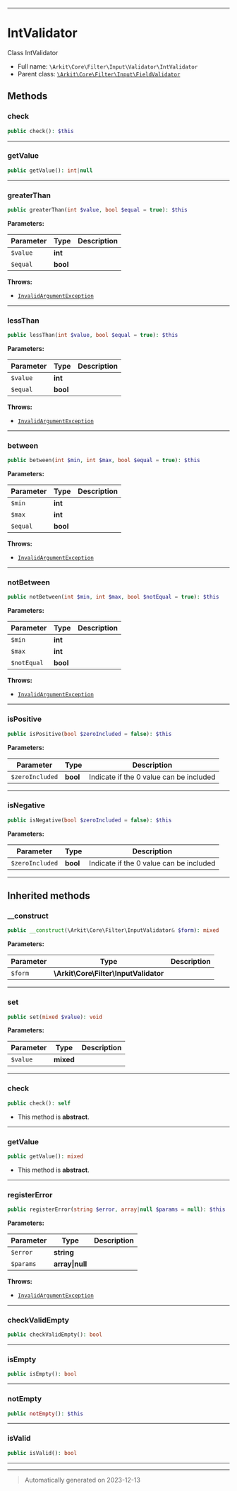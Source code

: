 ***

# IntValidator

Class IntValidator



* Full name: `\Arkit\Core\Filter\Input\Validator\IntValidator`
* Parent class: [`\Arkit\Core\Filter\Input\FieldValidator`](../FieldValidator.md)




## Methods


### check



```php
public check(): $this
```












***

### getValue



```php
public getValue(): int|null
```












***

### greaterThan



```php
public greaterThan(int $value, bool $equal = true): $this
```








**Parameters:**

| Parameter | Type | Description |
|-----------|------|-------------|
| `$value` | **int** |  |
| `$equal` | **bool** |  |




**Throws:**

- [`InvalidArgumentException`](../../../../../InvalidArgumentException.md)



***

### lessThan



```php
public lessThan(int $value, bool $equal = true): $this
```








**Parameters:**

| Parameter | Type | Description |
|-----------|------|-------------|
| `$value` | **int** |  |
| `$equal` | **bool** |  |




**Throws:**

- [`InvalidArgumentException`](../../../../../InvalidArgumentException.md)



***

### between



```php
public between(int $min, int $max, bool $equal = true): $this
```








**Parameters:**

| Parameter | Type | Description |
|-----------|------|-------------|
| `$min` | **int** |  |
| `$max` | **int** |  |
| `$equal` | **bool** |  |




**Throws:**

- [`InvalidArgumentException`](../../../../../InvalidArgumentException.md)



***

### notBetween



```php
public notBetween(int $min, int $max, bool $notEqual = true): $this
```








**Parameters:**

| Parameter | Type | Description |
|-----------|------|-------------|
| `$min` | **int** |  |
| `$max` | **int** |  |
| `$notEqual` | **bool** |  |




**Throws:**

- [`InvalidArgumentException`](../../../../../InvalidArgumentException.md)



***

### isPositive



```php
public isPositive(bool $zeroIncluded = false): $this
```








**Parameters:**

| Parameter | Type | Description |
|-----------|------|-------------|
| `$zeroIncluded` | **bool** | Indicate if the 0 value can be included |





***

### isNegative



```php
public isNegative(bool $zeroIncluded = false): $this
```








**Parameters:**

| Parameter | Type | Description |
|-----------|------|-------------|
| `$zeroIncluded` | **bool** | Indicate if the 0 value can be included |





***


## Inherited methods


### __construct



```php
public __construct(\Arkit\Core\Filter\InputValidator& $form): mixed
```








**Parameters:**

| Parameter | Type | Description |
|-----------|------|-------------|
| `$form` | **\Arkit\Core\Filter\InputValidator** |  |





***

### set



```php
public set(mixed $value): void
```








**Parameters:**

| Parameter | Type | Description |
|-----------|------|-------------|
| `$value` | **mixed** |  |





***

### check



```php
public check(): self
```




* This method is **abstract**.







***

### getValue



```php
public getValue(): mixed
```




* This method is **abstract**.







***

### registerError



```php
public registerError(string $error, array|null $params = null): $this
```








**Parameters:**

| Parameter | Type | Description |
|-----------|------|-------------|
| `$error` | **string** |  |
| `$params` | **array&#124;null** |  |




**Throws:**

- [`InvalidArgumentException`](../../../../../InvalidArgumentException.md)



***

### checkValidEmpty



```php
public checkValidEmpty(): bool
```












***

### isEmpty



```php
public isEmpty(): bool
```












***

### notEmpty



```php
public notEmpty(): $this
```












***

### isValid



```php
public isValid(): bool
```












***


***
> Automatically generated on 2023-12-13
